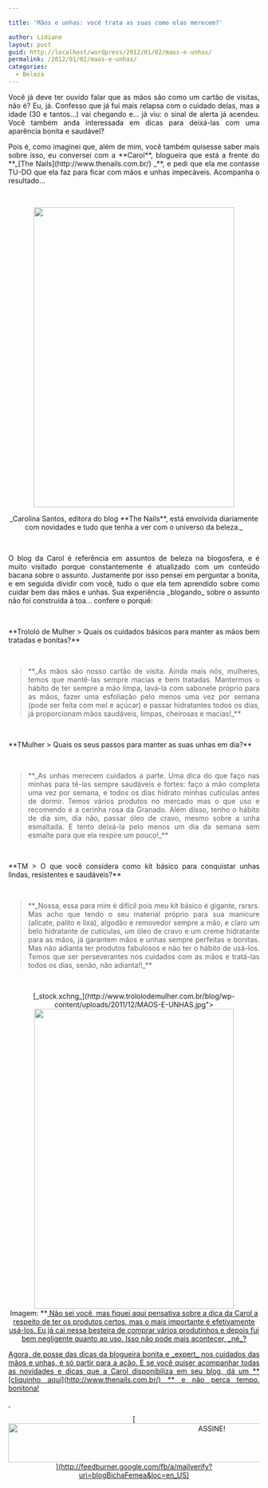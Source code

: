 ```yaml
---

title: 'Mãos e unhas: você trata as suas como elas merecem?'

author: Lidiane
layout: post
guid: http://localhost/wordpress/2012/01/02/maos-e-unhas/
permalink: /2012/01/02/maos-e-unhas/
categories:
  - Beleza
---
```

<p style="text-align: justify;">
  Você já deve ter ouvido falar que as mãos são como um cartão de visitas, não é? Eu, já. Confesso que já fui mais relapsa com o cuidado delas, mas a idade (30 e tantos…) vai chegando e… já viu: o sinal de alerta já acendeu. Você também anda interessada em dicas para deixá-las com uma aparência bonita e saudável?
</p>

<p style="text-align: justify;" align="justify">
  Pois é, como imaginei que, além de mim, você também quisesse saber mais sobre isso, eu conversei com a **Carol**, blogueira que está a frente do **_[The Nails](http://www.thenails.com.br/) _**, e pedi que ela me contasse TU-DO que ela faz para ficar com mãos e unhas impecáveis. Acompanha o resultado…
</p>

&nbsp;

<p align="center">
  <a href="http://www.trololodemulher.com.br/blog/wp-content/uploads/2011/08/Carol-Santos.jpg"><img class="alignnone size-full wp-image-6788" title="Camera 360" src="http://www.trololodemulher.com.br/blog/wp-content/uploads/2011/08/Carol-Santos.jpg" alt="" width="402" height="600" /></a>
</p>

<p align="center">
  _Carolina Santos, editora do blog **The Nails**, está envolvida diariamente com novidades e tudo que tenha a ver com o universo da beleza._
</p>

&nbsp;

<p style="text-align: justify;" align="justify">
  O blog da Carol é referência em assuntos de beleza na blogosfera, e é muito visitado porque constantemente é atualizado com um conteúdo bacana sobre o assunto. Justamente por isso pensei em perguntar a bonita, e em seguida dividir com você, tudo o que ela tem aprendido sobre como cuidar bem das mãos e unhas. Sua experiência _blogando_ sobre o assunto não foi construída á toa… confere o porquê:
</p>

&nbsp;

<p align="justify">
  **Trololó de Mulher > Quais os cuidados básicos para manter as mãos bem tratadas e bonitas?**
</p>

&nbsp;

> <p align="justify">
>   **_As mãos são nosso cartão de visita. Ainda mais nós, mulheres, temos que mantê-las sempre macias e bem tratadas. Mantermos o hábito de ter sempre a mão limpa, lavá-la com sabonete próprio para as mãos, fazer uma esfoliação pelo menos uma vez por semana (pode ser feita com mel e açúcar) e passar hidratantes todos os dias, já proporcionam mãos saudáveis, limpas, cheirosas e macias!_**
> </p>

&nbsp;

<p align="justify">
  **TMulher > Quais os seus passos para manter as suas unhas em dia?**
</p>

&nbsp;

> <p align="justify">
>   **_As unhas merecem cuidados a parte. Uma dica do que faço nas minhas para tê-las sempre saudáveis e fortes: faço a mão completa uma vez por semana, e todos os dias hidrato minhas cutículas antes de dormir. Temos vários produtos no mercado mas o que uso e recomendo é a cerinha rosa da Granado. Além disso, tenho o hábito de dia sim, dia não, passar óleo de cravo, mesmo sobre a unha esmaltada. E tento deixá-la pelo menos um dia da semana sem esmalte para que ela respire um pouco!_**
> </p>

&nbsp;

<p align="justify">
  **TM > O que você considera como kit básico para conquistar unhas lindas, resistentes e saudáveis?**
</p>

&nbsp;

> <p align="justify">
>   **_Nossa, essa para mim é difícil pois meu kit básico é gigante, rsrsrs. Mas acho que tendo o seu material próprio para sua manicure (alicate, palito e lixa), algodão e removedor sempre a mão, e claro um belo hidratante de cutículas, um óleo de cravo e um creme hidratante para as mãos, já garantem mãos e unhas sempre perfeitas e bonitas. Mas não adianta ter produtos fabulosos e não ter o hábito de usá-los. Temos que ser perseverantes nos cuidados com as mãos e tratá-las todos os dias, senão, não adianta!!_**
> </p>

&nbsp;

<p align="center">
  [_stock.xchng_](http://www.trololodemulher.com.br/blog/wp-content/uploads/2011/12/MAOS-E-UNHAS.jpg"><img class="alignnone size-full wp-image-8398" title="MAOS E UNHAS" src="http://www.trololodemulher.com.br/blog/wp-content/uploads/2011/12/MAOS-E-UNHAS.jpg" alt="" width="400" height="600" /></a><br /> Imagem: **<a href="http://www.sxc.hu/) **
</p>

&nbsp;

<p style="text-align: justify;" align="justify">
  Não sei você, mas fiquei aqui pensativa sobre a dica da Carol a respeito de ter os produtos certos, mas o mais importante é efetivamente usá-los. Eu já cai nessa besteira de comprar vários produtinhos e depois fui bem negligente quanto ao uso. Isso não pode mais acontecer, _né_?
</p>

<p style="text-align: justify;" align="justify">
  Agora, de posse das dicas da blogueira bonita e _expert_ nos cuidados das mãos e unhas, é só partir para a ação. E se você quiser acompanhar todas as novidades e dicas que a Carol disponibiliza em seu blog, dá um **[cliquinho aqui](http://www.thenails.com.br/) ** e não perca tempo, bonitona!
</p>

&nbsp;

<p align="center">
  [<img class="alignnone size-full wp-image-10439" src="http://www.trololodemulher.com.br/blog/wp-content/uploads/2014/09/ASSINE.png" alt="ASSINE!" width="800" height="78" />](http://feedburner.google.com/fb/a/mailverify?uri=blogBichaFemea&loc=en_US) 
</p>